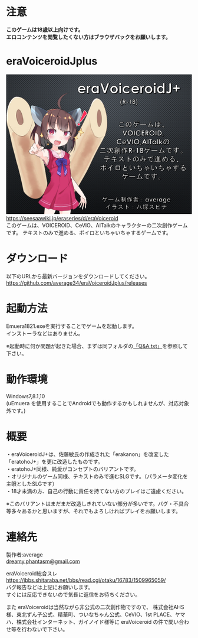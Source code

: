 ﻿# 注意
__このゲームは18歳以上向けです。__  
__エロコンテンツを閲覧したくない方はブラウザバックをお願いします。__

# eraVoiceroidJplus
![Link Text](https://github.com/average34/eraVoiceroidJplus/blob/master/resources/eraVJtop.png "Title")  
https://seesaawiki.jp/eraseries/d/eraVoiceroid  
このゲームは、VOICEROID、CeVIO、AITalkのキャラクターの二次創作ゲームです。
テキストのみで進める、ボイロといちゃいちゃするゲームです。

# ダウンロード
以下のURLから最新バージョンをダウンロードしてください。
https://github.com/average34/eraVoiceroidJplus/releases

# 起動方法
Emuera1821.exeを実行することでゲームを起動します。  
インストーラなどはありません。

※起動時に何か問題が起きた場合、まずは同フォルダの[「Q&A.txt」](https://github.com/average34/eraVoiceroidJplus/blob/master/Q%26A.txt "Q&A")を参照して下さい。

# 動作環境
Windows7,8.1,10   
(uEmuera を使用することでAndroidでも動作するかもしれませんが、対応対象外です。) 

# 概要
・eraVoiceroidJ+は、佐藤敏氏の作成された「erakanon」を改変した「eratohoJ+」を更に改造したものです。  
・eratohoJ+同様、純愛がコンセプトのバリアントです。  
・オリジナルのゲーム同様、テキストのみで進むSLGです。（パラメータ変化を主眼としたSLGです）   
・18才未満の方、自己の行動に責任を持てない方のプレイはご遠慮ください。 

※このバリアントはまだまだ改造しきれていない部分が多いです。バグ・不具合等多々あるかと思いますが、それでもよろしければプレイをお願いします。

# 連絡先
製作者:average  
dreamy.phantasm@gmail.com

eraVoiceroid総合スレ  
https://jbbs.shitaraba.net/bbs/read.cgi/otaku/16783/1509965059/  
バグ報告などは上記にお願いします。  
すぐには反応できないので気長に返信をお待ちください。

また eraVoiceroidは当然ながら非公式の二次創作物ですので、
株式会社AHS様、東北ずん子公式、精華町、ついなちゃん公式、CeVIO、1st PLACE、ヤマハ、株式会社インターネット、ガイノイド様等に eraVoiceroid の件で問い合わせ等を行わないで下さい。


